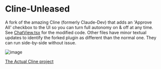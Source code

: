 # Cline-Unleased

A fork of the amazing Cline (formerly Claude-Dev) that adds an 'Approve All' checkbox to the UI so you can turn full autonomy on & off at any time. See [ChatView.tsx](webview-ui/src/components/chat/ChatView.tsx) for the modified code. Other files have minor textual updates to identify the forked plugin as different than the normal one. They can run side-by-side without issue. 

![image](https://github.com/user-attachments/assets/d2100c67-f4c9-481e-a436-57b34ff00f12)

<a href="https://github.com/cline/cline">
The Actual Cline project
</a>
